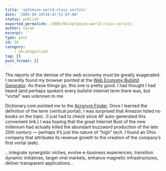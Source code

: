 ```yaml
---
title: 'optimize world-class vortals'
date: '2003-04-19T16:47:51-07:00'
status: publish
exported_permalink: /2003/04/optimize-world-class-vortals
author: sarah
excerpt: ''
type: post
id: 16
category:
    - Uncategorized
tag: []
post_format: []
---
```

The reports of the demise of the web economy must be greatly exagerated. I recently found my browser pointed at the [Web Economy Bullshit Generator](http://www.dack.com/web/bullshit.html). As these things go, this one is pretty good. I had thought I had heard (and perhaps spoken) every bullshit internet term there was, but “vortal” was unknown to me.

Dictionary.com pointed me to the [Acronym Finder](http://www.acronymfinder.com/af-query.asp?p=dict&String=exact&Acronym=VORTAL). Once I learned the definition of the term (vertical portal), I was surprised that Amazon listed no books on the topic. (I just had to check since AF auto-generated this convenient link.) I was hoping that the great Internet Bust of the new millenium had actually killed the abundant buzzword production of the late 20th century — perhaps it’s just the nature of “high” tech. I found an Ohio company that attributes its revenue growth to the creation of the company’s first vortal (eek).

…integrate synergistic niches, evolve e-business experiences, transition dynamic initiatives, target viral markets, enhance magnetic infrastructures, deliver transparent applications…